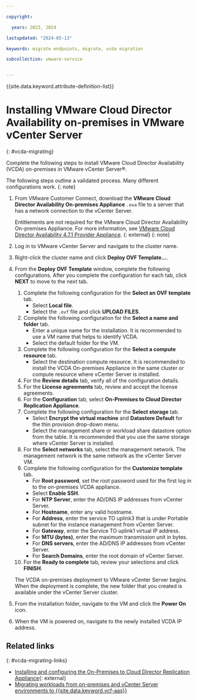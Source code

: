 ```yaml
---

copyright:

  years: 2023, 2024

lastupdated: "2024-05-13"

keywords: migrate endpoints, migrate, vcda migration

subcollection: vmware-service


---
```


{{site.data.keyword.attribute-definition-list}}

# Installing VMware Cloud Director Availability on-premises in VMware vCenter Server
{: #vcda-migrating}

Complete the following steps to install VMware Cloud Director Availability (VCDA) on-premises in VMware vCenter Server®.

The following steps outline a validated process. Many different configurations work.
{: note}

1. From VMware Customer Connect, download the **VMware Cloud Director Availability On-premises Appliance** ``.ova`` file to a server that has a network connection to the vCenter Server.

   Entitlements are not required for the VMware Cloud Director Availability On-premises Appliance. For more information, see [VMware Cloud Director Availability 4.7.1 Provider Appliance](https://support.broadcom.com/group/ecx/productfiles?subFamily=VMware%20Cloud%20Director%20Availability&displayGroup=Standard&release=4.7.1&os=&servicePk=203331&language=EN). {: external}
   {: note}

2. Log in to VMware vCenter Server and navigate to the cluster name.
3. Right-click the cluster name and click **Deploy OVF Template...**.
4. From the **Deploy OVF Template** window, complete the following configurations. After you complete the configuration for each tab, click **NEXT** to move to the next tab.
   1. Complete the following configuration for the **Select an OVF template** tab.
      * Select **Local file**.
      * Select the ``.ovf`` file and click **UPLOAD FILES**.
   2. Complete the following configuration for the **Select a name and folder** tab.
      * Enter a unique name for the installation. It is recommended to use a VM name that helps to identify VCDA.
      * Select the default folder for the VM.
   3. Complete the following configuration for the **Select a compute resource** tab.
      * Select the destination compute resource. It is recommended to install the VCDA On-premises Appliance in the same cluster or compute resource where vCenter Server is installed.
   4. For the **Review details** tab, verify all of the configuration details.
   5. For the **License agreements** tab, review and accept the license agreements.
   6. For the **Configuration** tab, select **On-Premises to Cloud Director Replication Appliance**.
   7. Complete the following configuration for the **Select storage** tab.
      * Select **Encrypt the virtual machine** and **Datastore Default** for the thin provision drop-down menu.
      * Select the management share or workload share datastore option from the table. It is recommended that you use the same storage where vCenter Server is installed.
   8. For the **Select networks** tab, select the management network. The management network is the same network as the vCenter Server VM.
   9. Complete the following configuration for the **Customize template** tab.
      * For **Root password**, set the root password used for the first log in to the on-premises VCDA appliance.
      * Select **Enable SSH**.
      * For **NTP Server**, enter the AD/DNS IP addresses from vCenter Server.
      * For **Hostname**, enter any valid hostname.
      * For **Address**, enter the service TO uplink3 that is under Portable subnet for the instance management from vCenter Server.
      * For **Gateway**, enter the Service TO uplink1 virtual IP address.
      * For **MTU (bytes)**, enter the maximum transmission unit in bytes.
      * For **DNS servers**, enter the AD/DNS IP addresses from vCenter Server.
      * For **Search Domains**, enter the root domain of vCenter Server.
   10. For the **Ready to complete** tab, review your selections and click **FINISH**.

      The VCDA on-premises deployment to VMware vCenter Server begins. When the deployment is complete, the new folder that you created is available under the vCenter Server cluster.
5. From the installation folder, navigate to the VM and click the **Power On** icon.
6. When the VM is powered on, navigate to the newly installed VCDA IP address.

## Related links
{: #vcda-migrating-links}

* [Installing and configuring the On-Premises to Cloud Director Replication Appliance](https://docs.vmware.com/en/VMware-Cloud-Director-Availability/4.6/VMware-Cloud-Director-Availability-Install-Config-Upgrade-On-Prem/GUID-7B6E4E1E-92D5-4D84-A7FD-44B0824815DF.html){: external}
* [Migrating workloads from on-premises and vCenter Server environments to {{site.data.keyword.vcf-aas}}](/docs/vmware-service?topic=vmware-service-vcda-migrating-onprem)
